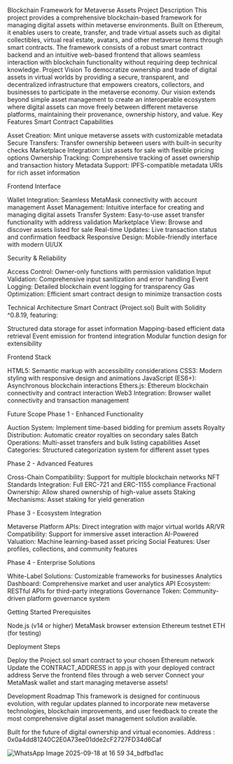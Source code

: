 Blockchain Framework for Metaverse Assets
Project Description
This project provides a comprehensive blockchain-based framework for managing digital assets within metaverse environments. Built on Ethereum, it enables users to create, transfer, and trade virtual assets such as digital collectibles, virtual real estate, avatars, and other metaverse items through smart contracts.
The framework consists of a robust smart contract backend and an intuitive web-based frontend that allows seamless interaction with blockchain functionality without requiring deep technical knowledge.
Project Vision
To democratize ownership and trade of digital assets in virtual worlds by providing a secure, transparent, and decentralized infrastructure that empowers creators, collectors, and businesses to participate in the metaverse economy.
Our vision extends beyond simple asset management to create an interoperable ecosystem where digital assets can move freely between different metaverse platforms, maintaining their provenance, ownership history, and value.
Key Features
Smart Contract Capabilities

Asset Creation: Mint unique metaverse assets with customizable metadata
Secure Transfers: Transfer ownership between users with built-in security checks
Marketplace Integration: List assets for sale with flexible pricing options
Ownership Tracking: Comprehensive tracking of asset ownership and transaction history
Metadata Support: IPFS-compatible metadata URIs for rich asset information

Frontend Interface

Wallet Integration: Seamless MetaMask connectivity with account management
Asset Management: Intuitive interface for creating and managing digital assets
Transfer System: Easy-to-use asset transfer functionality with address validation
Marketplace View: Browse and discover assets listed for sale
Real-time Updates: Live transaction status and confirmation feedback
Responsive Design: Mobile-friendly interface with modern UI/UX

Security & Reliability

Access Control: Owner-only functions with permission validation
Input Validation: Comprehensive input sanitization and error handling
Event Logging: Detailed blockchain event logging for transparency
Gas Optimization: Efficient smart contract design to minimize transaction costs

Technical Architecture
Smart Contract (Project.sol)
Built with Solidity ^0.8.19, featuring:

Structured data storage for asset information
Mapping-based efficient data retrieval
Event emission for frontend integration
Modular function design for extensibility

Frontend Stack

HTML5: Semantic markup with accessibility considerations
CSS3: Modern styling with responsive design and animations
JavaScript (ES6+): Asynchronous blockchain interactions
Ethers.js: Ethereum blockchain connectivity and contract interaction
Web3 Integration: Browser wallet connectivity and transaction management

Future Scope
Phase 1 - Enhanced Functionality

Auction System: Implement time-based bidding for premium assets
Royalty Distribution: Automatic creator royalties on secondary sales
Batch Operations: Multi-asset transfers and bulk listing capabilities
Asset Categories: Structured categorization system for different asset types

Phase 2 - Advanced Features

Cross-Chain Compatibility: Support for multiple blockchain networks
NFT Standards Integration: Full ERC-721 and ERC-1155 compliance
Fractional Ownership: Allow shared ownership of high-value assets
Staking Mechanisms: Asset staking for yield generation

Phase 3 - Ecosystem Integration

Metaverse Platform APIs: Direct integration with major virtual worlds
AR/VR Compatibility: Support for immersive asset interaction
AI-Powered Valuation: Machine learning-based asset pricing
Social Features: User profiles, collections, and community features

Phase 4 - Enterprise Solutions

White-Label Solutions: Customizable frameworks for businesses
Analytics Dashboard: Comprehensive market and user analytics
API Ecosystem: RESTful APIs for third-party integrations
Governance Token: Community-driven platform governance system

Getting Started
Prerequisites

Node.js (v14 or higher)
MetaMask browser extension
Ethereum testnet ETH (for testing)

Deployment Steps

Deploy the Project.sol smart contract to your chosen Ethereum network
Update the CONTRACT_ADDRESS in app.js with your deployed contract address
Serve the frontend files through a web server
Connect your MetaMask wallet and start managing metaverse assets!

Development Roadmap
This framework is designed for continuous evolution, with regular updates planned to incorporate new metaverse technologies, blockchain improvements, and user feedback to create the most comprehensive digital asset management solution available.

Built for the future of digital ownership and virtual economies.
Address : 0x0a4dd81240C2E0A73ee01dde2cF2727FD34d6Caf

![WhatsApp Image 2025-09-18 at 16 59 34_bdfbd1ac](https://github.com/user-attachments/assets/54444523-5e8a-4b77-b99f-d5ee801ffc2a)


